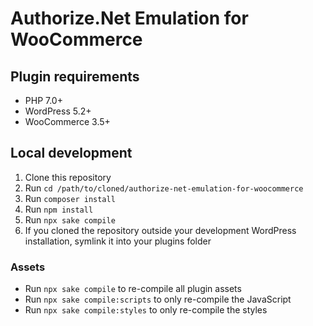 # Authorize.Net Emulation for WooCommerce

## Plugin requirements
- PHP 7.0+
- WordPress 5.2+
- WooCommerce 3.5+

## Local development
1. Clone this repository
1. Run `cd /path/to/cloned/authorize-net-emulation-for-woocommerce`
1. Run `composer install`
1. Run `npm install`
1. Run `npx sake compile`
1. If you cloned the repository outside your development WordPress installation, symlink it into your plugins folder

### Assets
- Run `npx sake compile` to re-compile all plugin assets
- Run `npx sake compile:scripts` to only re-compile the JavaScript
- Run `npx sake compile:styles` to only re-compile the styles
